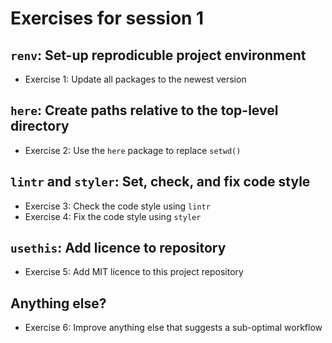 # Exercises for session 1

## `renv`: Set-up reprodicuble project environment

* Exercise 1: Update all packages to the newest version

## `here`: Create paths relative to the top-level directory

* Exercise 2: Use the `here` package to replace `setwd()`

## `lintr` and `styler`: Set, check, and fix code style

* Exercise 3: Check the code style using `lintr`
* Exercise 4: Fix the code style using `styler`

## `usethis`: Add licence to repository

* Exercise 5: Add MIT licence to this project repository

## Anything else?

* Exercise 6: Improve anything else that suggests a sub-optimal workflow